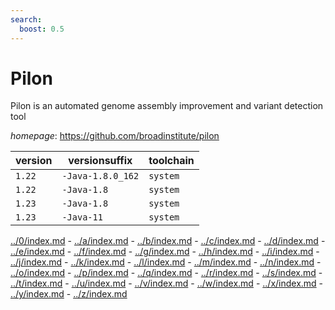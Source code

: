```yaml
---
search:
  boost: 0.5
---
```

# Pilon

Pilon is an automated genome assembly improvement and variant detection tool

*homepage*: <https://github.com/broadinstitute/pilon>

version | versionsuffix | toolchain
--------|---------------|----------
``1.22`` | ``-Java-1.8.0_162`` | ``system``
``1.22`` | ``-Java-1.8`` | ``system``
``1.23`` | ``-Java-1.8`` | ``system``
``1.23`` | ``-Java-11`` | ``system``

[../0/index.md](0) - [../a/index.md](a) - [../b/index.md](b) - [../c/index.md](c) - [../d/index.md](d) - [../e/index.md](e) - [../f/index.md](f) - [../g/index.md](g) - [../h/index.md](h) - [../i/index.md](i) - [../j/index.md](j) - [../k/index.md](k) - [../l/index.md](l) - [../m/index.md](m) - [../n/index.md](n) - [../o/index.md](o) - [../p/index.md](p) - [../q/index.md](q) - [../r/index.md](r) - [../s/index.md](s) - [../t/index.md](t) - [../u/index.md](u) - [../v/index.md](v) - [../w/index.md](w) - [../x/index.md](x) - [../y/index.md](y) - [../z/index.md](z)

